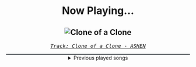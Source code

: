 <div align="center"> 
<h1>Now Playing...</h1>

![Clone of a Clone](https://i.scdn.co/image/ab67616d00001e0248128a911d72ad3a34ddb20d)
--
_<samp><a href="https://open.spotify.com/track/0OXVuWFto4I9imY3fo3S3g">Track: Clone of a Clone - ASHEN</a></samp>_

<div style="border: 1px #4B5054 solid"></div>
<details>
  <summary>
    Previous played songs
  </summary>
  <table>
    <thead>
      <tr>
        <th>
          Artist
        </th>
        <th>
          Song
        </th>
        <th>
          Link
        </th>
      </tr>
    </thead>
    <tbody>
      <tr><td>ASHEN</td><td>Clone of a Clone</td><td><a href="https://open.spotify.com/track/0OXVuWFto4I9imY3fo3S3g">https://open.spotify.com/track/0OXVuWFto4I9imY3fo3S3g</a></td></tr><tr><td>ASHEN</td><td>Sacrifice</td><td><a href="https://open.spotify.com/track/36UXVEQaO4f6YXc6H1x2Ky">https://open.spotify.com/track/36UXVEQaO4f6YXc6H1x2Ky</a></td></tr><tr><td>ASHEN</td><td>Desire</td><td><a href="https://open.spotify.com/track/2y2mYrCxjKOXej6dQhk66B">https://open.spotify.com/track/2y2mYrCxjKOXej6dQhk66B</a></td></tr><tr><td>ASHEN</td><td>Altering</td><td><a href="https://open.spotify.com/track/7x5LYHBYFbGpGgYqn6ptEE">https://open.spotify.com/track/7x5LYHBYFbGpGgYqn6ptEE</a></td></tr><tr><td>ASHEN</td><td>Cover Me Red</td><td><a href="https://open.spotify.com/track/13SGfiWIMQbR3RuEgPAB46">https://open.spotify.com/track/13SGfiWIMQbR3RuEgPAB46</a></td></tr><tr><td>ASHEN</td><td>Chimera's Theme</td><td><a href="https://open.spotify.com/track/6AbVCVKfnKAVGmvsbgRKXu">https://open.spotify.com/track/6AbVCVKfnKAVGmvsbgRKXu</a></td></tr><tr><td>ASHEN</td><td>Oblivion</td><td><a href="https://open.spotify.com/track/2FRswSryr77ZnU5arQbfH2">https://open.spotify.com/track/2FRswSryr77ZnU5arQbfH2</a></td></tr><tr><td>ASHEN</td><td>Crystal Tears</td><td><a href="https://open.spotify.com/track/3oGeaHBsY2bwOyPUB9EuWd">https://open.spotify.com/track/3oGeaHBsY2bwOyPUB9EuWd</a></td></tr><tr><td>ASHEN</td><td>Chimera</td><td><a href="https://open.spotify.com/track/27iLrdcEoBMK5KuRJ54m3s">https://open.spotify.com/track/27iLrdcEoBMK5KuRJ54m3s</a></td></tr><tr><td>ASHEN</td><td>Meet Again</td><td><a href="https://open.spotify.com/track/4399iTKdFdPuH5K4b1JQON">https://open.spotify.com/track/4399iTKdFdPuH5K4b1JQON</a></td></tr><tr><td>ASHEN</td><td>You were always here</td><td><a href="https://open.spotify.com/track/2waARagOWSZcLVJMqvxUNE">https://open.spotify.com/track/2waARagOWSZcLVJMqvxUNE</a></td></tr><tr><td>The Plot In You</td><td>Silence</td><td><a href="https://open.spotify.com/track/7tv8zTisovOo3Xb9KAVOpa">https://open.spotify.com/track/7tv8zTisovOo3Xb9KAVOpa</a></td></tr><tr><td>Archers</td><td>Perfect Strangers</td><td><a href="https://open.spotify.com/track/1UUIQlzikG5RI9J93lNjCS">https://open.spotify.com/track/1UUIQlzikG5RI9J93lNjCS</a></td></tr><tr><td>Orbit Culture</td><td>Mirrorslave</td><td><a href="https://open.spotify.com/track/1FnlUGpUuzNO4fEryMbuik">https://open.spotify.com/track/1FnlUGpUuzNO4fEryMbuik</a></td></tr><tr><td>Our Promise</td><td>Evoke</td><td><a href="https://open.spotify.com/track/7bUtuF3qbiDkjWbQOOsBvz">https://open.spotify.com/track/7bUtuF3qbiDkjWbQOOsBvz</a></td></tr><tr><td>The Veer Union</td><td>My Empire</td><td><a href="https://open.spotify.com/track/1vawlriAwEHXEOZXhpeIVD">https://open.spotify.com/track/1vawlriAwEHXEOZXhpeIVD</a></td></tr><tr><td>TSS</td><td>Something In The Way</td><td><a href="https://open.spotify.com/track/4skJTm8fXuuBYjRKWb2vON">https://open.spotify.com/track/4skJTm8fXuuBYjRKWb2vON</a></td></tr><tr><td>Caskets</td><td>The Only Heaven You'll Know</td><td><a href="https://open.spotify.com/track/4w1kRlzCTYQKXKXX2UULcK">https://open.spotify.com/track/4w1kRlzCTYQKXKXX2UULcK</a></td></tr><tr><td>Dead Eyes</td><td>Better Off</td><td><a href="https://open.spotify.com/track/4VWTydSjHckIqAjgk3uw12">https://open.spotify.com/track/4VWTydSjHckIqAjgk3uw12</a></td></tr><tr><td>Of Virtue</td><td>Omen</td><td><a href="https://open.spotify.com/track/1wO1luZHbcTLFbCSL5EFn4">https://open.spotify.com/track/1wO1luZHbcTLFbCSL5EFn4</a></td></tr>
    </tbody>
  </table>
</details>

</div>
